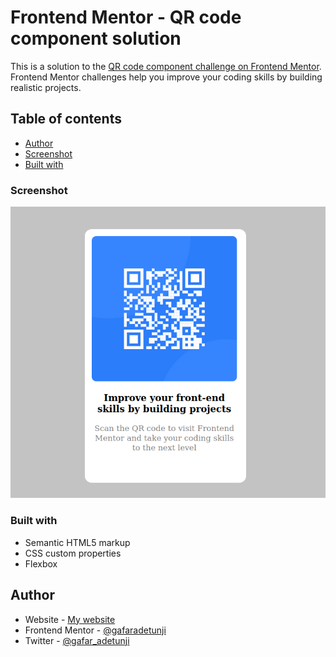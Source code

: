# Frontend Mentor - QR code component solution

This is a solution to the [QR code component challenge on Frontend Mentor](https://www.frontendmentor.io/challenges/qr-code-component-iux_sIO_H). Frontend Mentor challenges help you improve your coding skills by building realistic projects. 

## Table of contents

  - [Author](#author)
  - [Screenshot](#screenshot)
  - [Built with](#built-with)

### Screenshot

![My work](images/screenshot.png)

### Built with

- Semantic HTML5 markup
- CSS custom properties
- Flexbox

## Author

- Website - [My website](https://www.mjobi.com)
- Frontend Mentor - [@gafaradetunji](https://www.frontendmentor.io/profile/gafaradetunji)
- Twitter - [@gafar_adetunji](https://twitter.com/gafar_adetunji)
